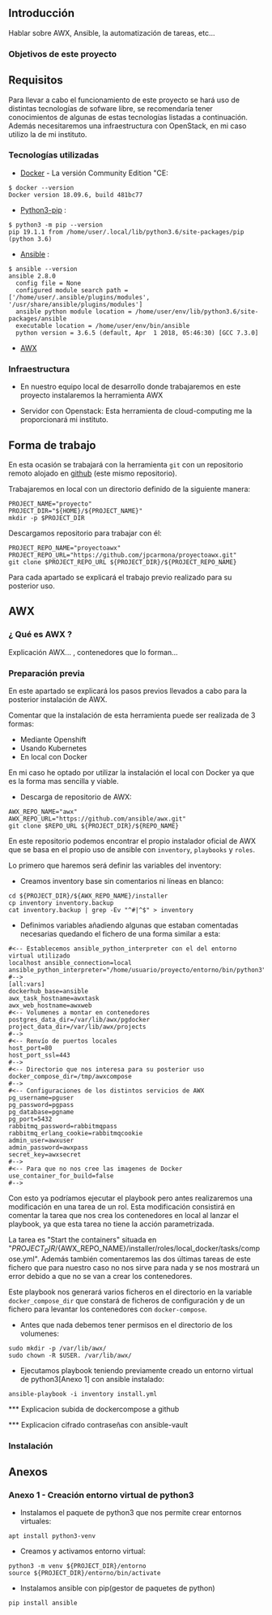 ## Introducción

Hablar sobre AWX, Ansible, la automatización de tareas, etc...

### Objetivos de este proyecto



## Requisitos

Para llevar a cabo el funcionamiento de este proyecto se hará uso de distintas tecnologías de sofware libre, se recomendaría tener conocimientos de algunas de estas tecnologías listadas a continuación. Además necesitaremos una infraestructura con OpenStack, en mi caso utilizo la de mi instituto.

### Tecnologías utilizadas

* [Docker](https://docs.docker.com/get-started/) - La versión Community Edition "CE:
```
$ docker --version
Docker version 18.09.6, build 481bc77
```
* [Python3-pip](https://packaging.python.org/guides/installing-using-pip-and-virtual-environments/) :
```
$ python3 -m pip --version
pip 19.1.1 from /home/user/.local/lib/python3.6/site-packages/pip (python 3.6)
```
* [Ansible](https://docs.ansible.com/ansible/latest/index.html) :
```
$ ansible --version
ansible 2.8.0
  config file = None
  configured module search path = ['/home/user/.ansible/plugins/modules', '/usr/share/ansible/plugins/modules']
  ansible python module location = /home/user/env/lib/python3.6/site-packages/ansible
  executable location = /home/user/env/bin/ansible
  python version = 3.6.5 (default, Apr  1 2018, 05:46:30) [GCC 7.3.0]
```
* [AWX](https://github.com/ansible/awx)

### Infraestructura

* En nuestro equipo local de desarrollo donde trabajaremos en este proyecto instalaremos la herramienta AWX

* Servidor con Openstack:
Esta herramienta de cloud-computing me la proporcionará mi instituto.

## Forma de trabajo

En esta ocasión se trabajará con la herramienta `git` con un repositorio remoto alojado en [github](https://github.com/jpcarmona/proyectoawx) (este mismo repositorio).

Trabajaremos en local con un directorio definido de la siguiente manera:
```
PROJECT_NAME="proyecto"
PROJECT_DIR="${HOME}/${PROJECT_NAME}"
mkdir -p $PROJECT_DIR
```

Descargamos repositorio para trabajar con él:
```
PROJECT_REPO_NAME="proyectoawx"
PROJECT_REPO_URL="https://github.com/jpcarmona/proyectoawx.git"
git clone $PROJECT_REPO_URL ${PROJECT_DIR}/${PROJECT_REPO_NAME}
```

Para cada apartado se explicará el trabajo previo realizado para su posterior uso.

## AWX

### ¿ Qué es AWX ?

Explicación AWX... , contenedores que lo forman...

### Preparación previa

En este apartado se explicará los pasos previos llevados a cabo para la posterior instalación de AWX.

Comentar que la instalación de esta herramienta puede ser realizada de 3 formas:

* Mediante Openshift
* Usando Kubernetes
* En local con Docker

En mi caso he optado por utilizar la instalación el local con Docker ya que es la forma mas sencilla y viable.


* Descarga de repositorio de AWX:
```
AWX_REPO_NAME="awx"
AWX_REPO_URL="https://github.com/ansible/awx.git"
git clone $REPO_URL ${PROJECT_DIR}/${REPO_NAME}
```

En este repositorio podemos encontrar el propio instalador oficial de AWX que se basa en el propio uso de ansible con `inventory`, `playbooks` y `roles`.

Lo primero que haremos será definir las variables del inventory:

* Creamos inventory base sin comentarios ni líneas en blanco:
```
cd ${PROJECT_DIR}/${AWX_REPO_NAME}/installer
cp inventory inventory.backup
cat inventory.backup | grep -Ev "^#|^$" > inventory
```

* Definimos variables añadiendo algunas que estaban comentadas necesarias quedando el fichero de una forma similar a esta:
```
#<-- Establecemos ansible_python_interpreter con el del entorno virtual utilizado
localhost ansible_connection=local ansible_python_interpreter="/home/usuario/proyecto/entorno/bin/python3"
#-->
[all:vars]
dockerhub_base=ansible
awx_task_hostname=awxtask
awx_web_hostname=awxweb
#<-- Volumenes a montar en contenedores
postgres_data_dir=/var/lib/awx/pgdocker
project_data_dir=/var/lib/awx/projects
#-->
#<-- Renvío de puertos locales
host_port=80
host_port_ssl=443
#-->
#<-- Directorio que nos interesa para su posterior uso
docker_compose_dir=/tmp/awxcompose
#-->
#<-- Configuraciones de los distintos servicios de AWX
pg_username=pguser
pg_password=pgpass
pg_database=pgname
pg_port=5432
rabbitmq_password=rabbitmqpass
rabbitmq_erlang_cookie=rabbitmqcookie
admin_user=awxuser
admin_password=awxpass
secret_key=awxsecret
#-->
#<-- Para que no nos cree las imagenes de Docker
use_container_for_build=false
#-->
```

Con esto ya podríamos ejecutar el playbook pero antes realizaremos una modificación en una tarea de un rol. Esta modificación consistirá en comentar la tarea que nos crea los contenedores en local al lanzar el playbook, ya que esta tarea no tiene la acción parametrizada.

La tarea es "Start the containers" situada en "${PROJECT_DIR}/${AWX_REPO_NAME}/installer/roles/local_docker/tasks/compose.yml". Además también comentaremos las dos últimas tareas de este fichero que para nuestro caso no nos sirve para nada y se nos mostrará un error debido a que no se van a crear los contenedores.

Este playbook nos generará varios ficheros en el directorio en la variable `docker_compose_dir` que constará de ficheros de configuración y de un fichero para levantar los contenedores con `docker-compose`.

* Antes que nada debemos tener permisos en el directorio de los volumenes:
```
sudo mkdir -p /var/lib/awx/
sudo chown -R $USER. /var/lib/awx/
```

* Ejecutamos playbook teniendo previamente creado un entorno virtual de python3[Anexo 1] con ansible instalado:
```
ansible-playbook -i inventory install.yml
```

*** Explicacion subida de dockercompose a github

*** Explicacion cifrado contraseñas con ansible-vault

### Instalación

## Anexos

### Anexo 1 - Creación entorno virtual de python3

* Instalamos el paquete de python3 que nos permite crear entornos virtuales:
```
apt install python3-venv
```

* Creamos y activamos entorno virtual:
```
python3 -m venv ${PROJECT_DIR}/entorno
source ${PROJECT_DIR}/entorno/bin/activate
```

* Instalamos ansible con pip(gestor de paquetes de python)
```
pip install ansible
```